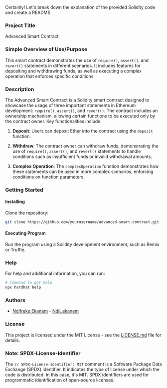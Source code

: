 Certainly! Let's break down the explanation of the provided Solidity code and create a README.

### Project Title

Advanced Smart Contract

### Simple Overview of Use/Purpose

This smart contract demonstrates the use of `require()`, `assert()`, and `revert()` statements in different scenarios. It includes features for depositing and withdrawing funds, as well as executing a complex operation that enforces specific conditions.

### Description

The Advanced Smart Contract is a Solidity smart contract designed to showcase the usage of three important statements in Ethereum development: `require()`, `assert()`, and `revert()`. The contract includes an ownership mechanism, allowing certain functions to be executed only by the contract owner. Key functionalities include:

1. **Deposit**: Users can deposit Ether into the contract using the `deposit` function.

2. **Withdraw**: The contract owner can withdraw funds, demonstrating the use of `require()`, `assert()`, and `revert()` statements to handle conditions such as insufficient funds or invalid withdrawal amounts.

3. **Complex Operation**: The `complexOperation` function demonstrates how these statements can be used in more complex scenarios, enforcing conditions on function parameters.

### Getting Started

#### Installing

Clone the repository:

```bash
git clone https://github.com/yourusername/advanced-smart-contract.git
```

#### Executing Program

Run the program using a Solidity development environment, such as Remix or Truffle.

### Help

For help and additional information, you can run:

```bash
# Command to get help
npx hardhat help
```

### Authors

- [Ndifreke Ekanem](https://github.com/Ndifreke000) - [Ndii_ekanem](https://twitter.com/Ndii_ekanem)

### License

This project is licensed under the MIT License - see the [LICENSE.md](LICENSE.md) file for details.

### Note: SPDX-License-Identifier

The `// SPDX-License-Identifier: MIT` comment is a Software Package Data Exchange (SPDX) identifier. It indicates the type of license under which the code is distributed. In this case, it's MIT. SPDX identifiers are used for programmatic identification of open-source licenses.

